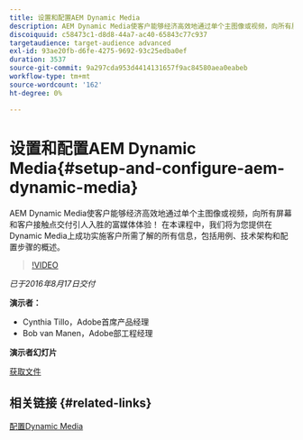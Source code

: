 ```yaml
---
title: 设置和配置AEM Dynamic Media
description: AEM Dynamic Media使客户能够经济高效地通过单个主图像或视频，向所有屏幕和客户接触点交付引人入胜的富媒体体验！  在本课程中，我们将为您提供在Dynamic Media上成功实施客户所需了解的所有信息，包括用例、技术架构和配置步骤的概述。
discoiquuid: c58473c1-d8d8-44a7-ac40-65843c77c937
targetaudience: target-audience advanced
exl-id: 93ae20fb-d6fe-4275-9692-93c25edba0ef
duration: 3537
source-git-commit: 9a297cda953d4414131657f9ac84580aea0eabeb
workflow-type: tm+mt
source-wordcount: '162'
ht-degree: 0%

---
```


# 设置和配置AEM Dynamic Media{#setup-and-configure-aem-dynamic-media}

AEM Dynamic Media使客户能够经济高效地通过单个主图像或视频，向所有屏幕和客户接触点交付引人入胜的富媒体体验！  在本课程中，我们将为您提供在Dynamic Media上成功实施客户所需了解的所有信息，包括用例、技术架构和配置步骤的概述。

>[!VIDEO](https://video.tv.adobe.com/v/19297/?quality=9)

*已于2016年8月17日交付*

**演示者：**

* Cynthia Tillo，Adobe首席产品经理
* Bob van Manen，Adobe部工程经理

**演示者幻灯片**

[获取文件](assets/aemgems-081716-dynamic-media-configuration.pdf)

## 相关链接 {#related-links}

[配置Dynamic Media](https://docs.adobe.com/docs/en/aem/6-2/administer/content/dynamic-media/config-dynamic.html)

<!--
[Get back to the Overview](https://helpx.adobe.com/cn/experience-manager/kt/eseminars/gems/aem-index.html)
-->
